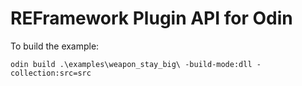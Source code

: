 # REFramework Plugin API for Odin

To build the example:

```
odin build .\examples\weapon_stay_big\ -build-mode:dll -collection:src=src
```